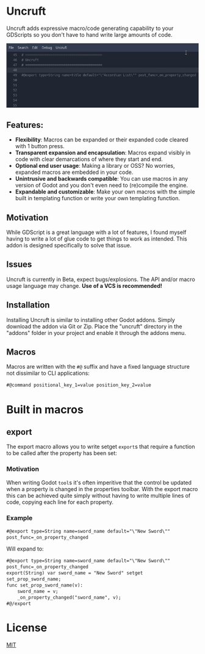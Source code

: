 Uncruft
=======
Uncruft adds expressive macro/code generating capability to your GDScripts so you don't have to hand write large amounts of code.

![](showoff.gif)

## Features:
- **Flexibility**: Macros can be expanded or their expanded code cleared with 1 button press.
- **Transparent expansion and encapsulation**: Macros expand visibly in code with clear demarcations of where they start and end.
- **Optional end user usage**: Making a library or OSS? No worries, expanded macros are embedded in your code.
- **Unintrusive and backwards compatible**: You can use macros in any version of Godot and you don't even need to (re)compile the engine.
- **Expandable and customizable**: Make your own macros with the simple built in templating function or write your own templating function.

## Motivation
While GDScript is a great language with a lot of features, I found myself having to write a lot of glue code to get things to work as intended. This addon is designed specifically to solve that issue.

## Issues
Uncruft is currently in Beta, expect bugs/explosions. The API and/or macro usage language may change. **Use of a VCS is recommended!**

## Installation
Installing Uncruft is similar to installing other Godot addons. Simply download the addon via Git or Zip. Place the "uncruft" directory in the "addons" folder in your project and enable it through the addons menu.

## Macros
Macros are written with the `#@` suffix and have a fixed language structure not dissimilar to CLI applications: 
```gdscript
#@command positional_key_1=value position_key_2=value
```

# Built in macros
## export
The export macro allows you to write setget `export`s that require a function to be called after the property has been set:

### Motivation
When writing Godot `tool`s it's often imperitive that the control be updated when a property is changed in the properties toolbar. With the export macro this can be achieved quite simply without having to write multiple lines of code, copying each line for each property.

### Example
```gdscript
#@export type=String name=sword_name default="\"New Sword\"" post_func=_on_property_changed
```
Will expand to:
```gdscript
#@export type=String name=sword_name default="\"New Sword\"" post_func=_on_property_changed
export(String) var sword_name = "New Sword" setget set_prop_sword_name;
func set_prop_sword_name(v):
    sword_name = v;
    _on_property_changed("sword_name", v);
#@/export
```

# License
[MIT](LICENSE.txt)